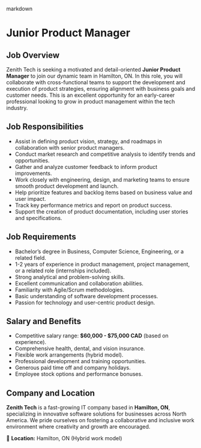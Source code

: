 markdown
# **Junior Product Manager**  

## **Job Overview**  
Zenith Tech is seeking a motivated and detail-oriented **Junior Product Manager** to join our dynamic team in Hamilton, ON. In this role, you will collaborate with cross-functional teams to support the development and execution of product strategies, ensuring alignment with business goals and customer needs. This is an excellent opportunity for an early-career professional looking to grow in product management within the tech industry.  

## **Job Responsibilities**  
- Assist in defining product vision, strategy, and roadmaps in collaboration with senior product managers.  
- Conduct market research and competitive analysis to identify trends and opportunities.  
- Gather and analyze customer feedback to inform product improvements.  
- Work closely with engineering, design, and marketing teams to ensure smooth product development and launch.  
- Help prioritize features and backlog items based on business value and user impact.  
- Track key performance metrics and report on product success.  
- Support the creation of product documentation, including user stories and specifications.  

## **Job Requirements**  
- Bachelor’s degree in Business, Computer Science, Engineering, or a related field.  
- 1-2 years of experience in product management, project management, or a related role (internships included).  
- Strong analytical and problem-solving skills.  
- Excellent communication and collaboration abilities.  
- Familiarity with Agile/Scrum methodologies.  
- Basic understanding of software development processes.  
- Passion for technology and user-centric product design.  

## **Salary and Benefits**  
- Competitive salary range: **$60,000 - $75,000 CAD** (based on experience).  
- Comprehensive health, dental, and vision insurance.  
- Flexible work arrangements (hybrid model).  
- Professional development and training opportunities.  
- Generous paid time off and company holidays.  
- Employee stock options and performance bonuses.  

## **Company and Location**  
**Zenith Tech** is a fast-growing IT company based in **Hamilton, ON**, specializing in innovative software solutions for businesses across North America. We pride ourselves on fostering a collaborative and inclusive work environment where creativity and growth are encouraged.  

📍 **Location:** Hamilton, ON (Hybrid work model)
